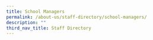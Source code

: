 ```yaml
---
title: School Managers
permalink: /about-us/staff-directory/school-managers/
description: ""
third_nav_title: Staff Directory
---
```

